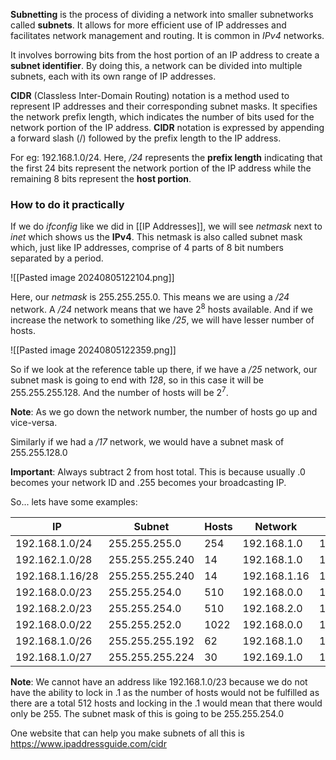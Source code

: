 **Subnetting** is the process of dividing a network into smaller subnetworks called **subnets**. It allows for more efficient use of IP addresses and facilitates network management and routing. It is common in *IPv4* networks.

It involves borrowing bits from the host portion of an IP address to create a **subnet identifier**. By doing this, a network can be divided into multiple subnets, each with its own range of IP addresses.

**CIDR** (Classless Inter-Domain Routing) notation is a method used to represent IP addresses and their corresponding subnet masks. It specifies the network prefix length, which indicates the number of bits used for the network portion of the IP address. **CIDR** notation is expressed by appending a forward slash (/) followed by the prefix length to the IP address. 

For eg: 192.168.1.0/24. Here, */24* represents the **prefix length** indicating that the first 24 bits represent the network portion of the IP address while the remaining 8 bits represent the **host portion**.

### How to do it practically

If we do *ifconfig* like we did in [[IP Addresses]], we will see *netmask* next to *inet* which shows us the **IPv4**. This netmask is also called subnet mask which, just like IP addresses, comprise of 4 parts of 8 bit numbers separated by a period. 

![[Pasted image 20240805122104.png]]

Here, our *netmask* is 255.255.255.0. This means we are using a */24* network. A */24* network means that we have 2<sup>8</sup> hosts available. And if we increase the network to something like */25*, we will have lesser number of hosts.

![[Pasted image 20240805122359.png]]

So if we look at the reference table up there, if we have a */25* network, our subnet mask is going to end with *128*, so in this case it will be 255.255.255.128. And the number of hosts will be 2<sup>7</sup>. 

**Note**: As we go down the network number, the number of hosts go up and vice-versa.

Similarly if we had a */17* network, we would have a subnet mask of 255.255.128.0

**Important**: Always subtract 2 from host total. This is because usually .0 becomes your network ID and .255 becomes your broadcasting IP.

So... lets have some examples:

| IP              | Subnet          | Hosts | Network      | Broadcast     |
| --------------- | --------------- | ----- | ------------ | ------------- |
| 192.168.1.0/24  | 255.255.255.0   | 254   | 192.168.1.0  | 192.168.1.255 |
| 192.162.1.0/28  | 255.255.255.240 | 14    | 192.168.1.0  | 192.168.1.15  |
| 192.168.1.16/28 | 255.255.255.240 | 14    | 192.168.1.16 | 192.168.1.31  |
| 192.168.0.0/23  | 255.255.254.0   | 510   | 192.168.0.0  | 192.168.1.255 |
| 192.168.2.0/23  | 255.255.254.0   | 510   | 192.168.2.0  | 192.168.3.255 |
| 192.168.0.0/22  | 255.255.252.0   | 1022  | 192.168.0.0  | 192.168.4.255 |
| 192.168.1.0/26  | 255.255.255.192 | 62    | 192.168.1.0  | 192.168.1.63  |
| 192.168.1.0/27  | 255.255.255.224 | 30    | 192.169.1.0  | 192.168.1.31  |

**Note**: We cannot have an address like 192.168.1.0/23 because we do not have the ability to lock in .1 as the number of hosts would not be fulfilled as there are a total 512 hosts and locking in the .1 would mean that there would only be 255. The subnet mask of this is going to be 255.255.254.0

One website that can help you make subnets of all this is https://www.ipaddressguide.com/cidr

